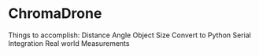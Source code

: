 # ChromaDrone
Things to accomplish: 
 Distance
 Angle
 Object Size
 Convert to Python
 Serial Integration
 Real world Measurements
 

